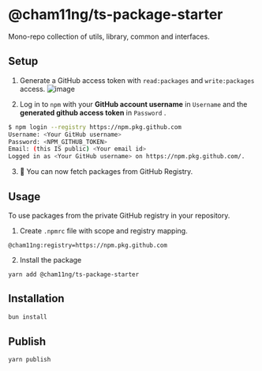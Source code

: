# @cham11ng/ts-package-starter

Mono-repo collection of utils, library, common and interfaces.

## Setup

1. Generate a GitHub access token with `read:packages` and `write:packages` access.
![image](https://user-images.githubusercontent.com/18543860/66896057-e6477b80-f013-11e9-850d-70c6dedd9881.png)

2. Log in to `npm` with your **GitHub account username** in `Username` and the **generated github access token** in `Password` . 
```bash
$ npm login --registry https://npm.pkg.github.com
Username: <Your GitHub username>
Password: <NPM_GITHUB_TOKEN>
Email: (this IS public) <Your email id>
Logged in as <Your GitHub username> on https://npm.pkg.github.com/.
```

3. :tada: You can now fetch packages from GitHub Registry.

## Usage

To use packages from the private GitHub registry in your repository.

1. Create `.npmrc` file with scope and registry mapping.
```
@cham11ng:registry=https://npm.pkg.github.com
```
2. Install the package
```
yarn add @cham11ng/ts-package-starter
```

## Installation

```sh
bun install
```

## Publish

```sh
yarn publish
```
